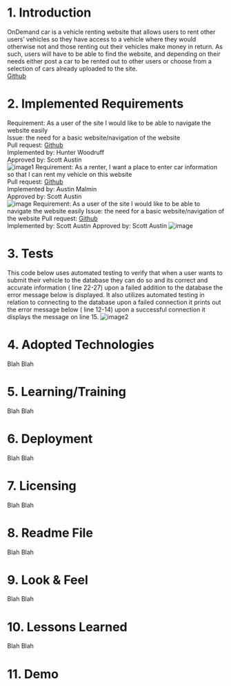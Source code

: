 # 1. Introduction
OnDemand car is a vehicle renting website that allows users to rent other users’ vehicles so they have access to a vehicle where they would otherwise not and those renting out their vehicles make money in return. As such, users will have to be able to find the website, and depending on their needs either post a car to be rented out to other users or choose from a selection of cars already uploaded to the site.\
[Github](https://github.com/cmchone5155/On-Demand-Car)
# 2. Implemented Requirements
Requirement: As a user of the site I would like to be able to navigate the website easily\
Issue: the need for a basic website/navigation of the website\
Pull request: [Github](https://github.com/cmchone5155/On-Demand-Car/pull/7 )\
Implemented by: Hunter Woodruff\
Approved by: Scott Austin\
![image1](https://user-images.githubusercontent.com/79882639/138618958-3eaff3e9-37ff-48cf-97aa-e6f47b30e492.png)
Requirement: As a renter, I want a place to enter car information so that I can rent my vehicle on this website\
Pull request: [Github](https://github.com/cmchone5155/On-Demand-Car/pull/10)\
Implemented by: Austin Malmin\
Approved by: Scott Austin\
![image](https://user-images.githubusercontent.com/79882639/138619043-232d3bba-853e-4892-b6f3-28c908491bc0.png)
Requirement: As a user of the site I would like to be able to navigate the website easily
Issue: the need for a basic website/navigation of the website
Pull request: [Github](https://github.com/cmchone5155/On-Demand-Car/pull/8)\
Implemented by: Scott Austin
Approved by: Scott Austin
![image](https://user-images.githubusercontent.com/79882639/138619062-c2fc852c-cd01-4beb-9b52-a6c7353a157a.png)
# 3. Tests
This code below uses automated testing to verify that when a user wants to submit their vehicle to the database they can do so and its correct and accurate information ( line 22-27) upon a failed addition to the database the error message below is displayed. It also utilizes automated testing in relation to connecting to the database upon a failed connection it prints out the error message below ( line 12-14) upon a successful connection it displays the message on line 15.
![image2](https://user-images.githubusercontent.com/79882639/138619131-f6a53ff4-a4ce-45e9-9e84-adbaaa427b4f.png)

# 4. Adopted Technologies
Blah Blah
# 5. Learning/Training
Blah Blah
# 6. Deployment
Blah Blah
# 7. Licensing
Blah Blah
# 8. Readme File
Blah Blah
# 9. Look & Feel
Blah Blah
# 10. Lessons Learned
Blah Blah
# 11. Demo
